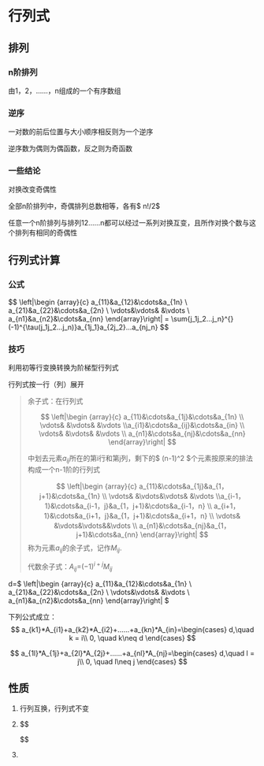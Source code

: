 # 行列式

## 排列

### n阶排列

由1，2，……，n组成的一个有序数组

### 逆序

一对数的前后位置与大小顺序相反则为一个逆序

逆序数为偶则为偶函数，反之则为奇函数

### 一些结论

对换改变奇偶性

全部n阶排列中，奇偶排列总数相等，各有$ n!/2$

任意一个n阶排列与排列12……n都可以经过一系列对换互变，且所作对换个数与这个排列有相同的奇偶性

## 行列式计算

### 公式

$$
\left|\begin {array}{c} a_{11}&a_{12}&\cdots&a_{1n} \\ a_{21}&a_{22}&\cdots&a_{2n} \\ \vdots&\vdots& &\vdots \\ a_{n1}&a_{n2}&\cdots&a_{nn} \end{array}\right| $=$ \sum{j_1j_2...j_n}^{}(-1)^{\tau(j_1j_2...j_n)}a_{1j_1}a_{2j_2}...a_{nj_n}
$$

### 技巧

利用初等行变换转换为阶梯型行列式

行列式按一行（列）展开

> 余子式：在行列式
>
> $$ \left|\begin {array}{c} a_{11}&\cdots&a_{1j}&\cdots&a_{1n} \\ \vdots& &\vdots& &\vdots \\a_{i1}&\cdots&a_{ij}&\cdots&a_{in} \\ \vdots& &\vdots& &\vdots \\ a_{n1}&\cdots&a_{nj}&\cdots&a_{nn} \end{array}\right| $$
>
> 中划去元素$a_{ij}$所在的第i行和第j列，剩下的$ (n-1)^2 $个元素按原来的排法构成一个n-1阶的行列式
>
> $$ \left|\begin {array}{c} a_{11}&\cdots&a_{1j}&a_{1，j+1}&\cdots&a_{1n} \\ \vdots& &\vdots&\vdots& &\vdots \\a_{i-1，1}&\cdots&a_{i-1，j}&a_{1，j+1}&\cdots&a_{i-1，n} \\ a_{i+1，1}&\cdots&a_{i+1，j}&a_{1，j+1}&\cdots&a_{i+1，n} \\ \vdots& &\vdots&\vdots&&\vdots \\ a_{n1}&\cdots&a_{nj}&a_{1，j+1}&\cdots&a_{nn} \end{array}\right| $$称为元素$a_{ij}$的余子式，记作$M_{ij}$.
>
> 代数余子式：$A_{ij}$=$(-1)^{i+j}$$M_{ij}$

d=$ \left|\begin {array}{c} a_{11}&a_{12}&\cdots&a_{1n} \\ a_{21}&a_{22}&\cdots&a_{2n} \\ \vdots&\vdots& &\vdots \\ a_{n1}&a_{n2}&\cdots&a_{nn} \end{array}\right| $

下列公式成立：
$$
a_{k1}*A_{i1}+a_{k2}*A_{i2}+......+a_{kn}*A_{in}=\begin{cases}
d,\quad k = i\\
0, \quad k\neq d
\end{cases}
$$

$$
a_{1l}*A_{1j}+a_{2l}*A_{2j}+......+a_{nl}*A_{nj}=\begin{cases}
d,\quad l = j\\
0, \quad l\neq j
\end{cases}
$$

## 性质

1. 行列互换，行列式不变

2. $$
   
   $$

3. 

